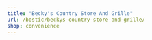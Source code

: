 ```yaml
---
title: "Becky's Country Store And Grille"
url: /bostic/beckys-country-store-and-grille/
shop: convenience
---
```

